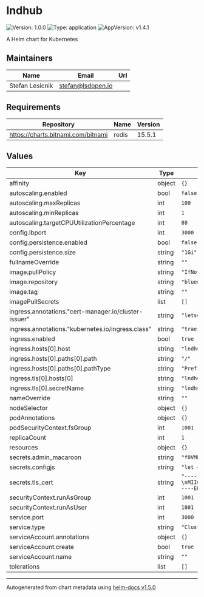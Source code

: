 # lndhub

![Version: 1.0.0](https://img.shields.io/badge/Version-1.0.0-informational?style=flat-square) ![Type: application](https://img.shields.io/badge/Type-application-informational?style=flat-square) ![AppVersion: v1.4.1](https://img.shields.io/badge/AppVersion-v1.4.1-informational?style=flat-square)

A Helm chart for Kubernetes

## Maintainers

| Name | Email | Url |
| ---- | ------ | --- |
| Stefan Lesicnik | stefan@lsdopen.io |  |

## Requirements

| Repository | Name | Version |
|------------|------|---------|
| https://charts.bitnami.com/bitnami | redis | 15.5.1 |

## Values

| Key | Type | Default | Description |
|-----|------|---------|-------------|
| affinity | object | `{}` |  |
| autoscaling.enabled | bool | `false` |  |
| autoscaling.maxReplicas | int | `100` |  |
| autoscaling.minReplicas | int | `1` |  |
| autoscaling.targetCPUUtilizationPercentage | int | `80` |  |
| config.lbport | int | `3000` |  |
| config.persistence.enabled | bool | `false` |  |
| config.persistence.size | string | `"1Gi"` |  |
| fullnameOverride | string | `""` |  |
| image.pullPolicy | string | `"IfNotPresent"` |  |
| image.repository | string | `"bluewalletorganization/lndhub"` |  |
| image.tag | string | `""` |  |
| imagePullSecrets | list | `[]` |  |
| ingress.annotations."cert-manager.io/cluster-issuer" | string | `"letsencrypt-production"` |  |
| ingress.annotations."kubernetes.io/ingress.class" | string | `"traefik-cert-manager"` |  |
| ingress.enabled | bool | `true` |  |
| ingress.hosts[0].host | string | `"lndhub.domain"` |  |
| ingress.hosts[0].paths[0].path | string | `"/"` |  |
| ingress.hosts[0].paths[0].pathType | string | `"Prefix"` |  |
| ingress.tls[0].hosts[0] | string | `"lndhub.domain"` |  |
| ingress.tls[0].secretName | string | `"lndhub-tls"` |  |
| nameOverride | string | `""` |  |
| nodeSelector | object | `{}` |  |
| podAnnotations | object | `{}` |  |
| podSecurityContext.fsGroup | int | `1001` |  |
| replicaCount | int | `1` |  |
| resources | object | `{}` |  |
| secrets.admin_macaroon | string | `"f0VMRgIBAQAAAAAAAAAAAAMAPgABAAAAILkAAAAAAABAAAAAAAAAADAvAgAAAAAAAAAAAEAAOAANAEAAHwAeAAYAAAAEAAAAQAAAAAAAAABAAAAAAAAAAEAAAAAAAAAA2AIAAAAAAADYAgAAAAAAAAgAAAAAAAAAAwAAAAQAAAAYAwAAAAAAABgDAAAAAAAAGAMAAAAAAAAcAAAAAAAAABwAAAAAAAAAAQAA\n"` |  |
| secrets.configjs | string | `"let config = {\n  enableUpdateDescribeGraph: false,\n  postRateLimit: 100,\n  rateLimit: 200,\n  forwardReserveFee: 0.01, // default 0.01\n  intraHubFee: 0.003, // default 0.003\n  bitcoind: {\n    rpc: 'http://login:password@1.1.1.1:8332/wallet/wallet.dat',\n  },\n  redis: {\n    port: 12914,\n    host: '1.1.1.1',\n    family: 4,\n    password: 'password',\n    db: 0,\n  },\n  lnd: {\n    url: '1.1.1.1:10009',\n    password: '',\n  },\n};\n\nif (process.env.CONFIG) {\n  console.log('using config from env');\n  config = JSON.parse(process.env.CONFIG);\n}\n"` |  |
| secrets.tls_cert | string | `"-----BEGIN CERTIFICATE-----\nMIIGtzCCBJ+gAwIBAgITMQC9BpthS0lQh6bAGQACAL0GmzANBgkqhkiG9w0BAQ0F\nADBRMRQwEgYKCZImiZPyLGQBGRYEY29ycDEXMBUGCgmSJomT8ixkARkWB3ZvZGFj\nb20xIDAeBgNVBAMTF3ZvZGFjb20tWkFNRFYwMTAyLVN1YkNBMB4XDTE5MTAyNjA1\nMzkyMFoXDTIxMTAyNTA1MzkyMFowgYIxCzAJBgNVBAYTAlpBMRYwFAYDVQQHEw1U\nZWNobm8gQ2VudHJlMR4wHAYDVQQKExVWb2RhY29tIEdyb3VwIExpbWl0ZWQxFjAU\nBgNVBAsTDUVudGVycHJpc2UgSVQxIzAhBgNVBAMMGioudGVzdC50Yy5vY3Audm9k\nYWNvbS5jb3JwMIIBIjANBgkqhkiG9w0BAQEFAAOCAQ8AMIIBCgKCAQEA05gK0S8l\nFgpUHv8l3ZEei3q5p5f3NWmkPcLE/1LGKP1+z1PXUW+GPDRdoCeQ4QJRtPU6y+vb\nGPQ7LZ8tvkeUOhk1eijVPQoEjJICkz/2OwMdURh5y5oEdo8t9JRHZpm8AhY+sNPT\ns++HO6flk5gV7yNAtHg8SRr6I5n73t9APYR7cSL5/hBIcH0XAcQiQOP/lPpVVuCn\nL4GCFV57zQ9XxylRDNkHF1eEQcyPygHNxV7RFDm5QguqfWoOniQFGJ9a5xjUl76F\nEoXXZvfqeYd3fh7oWdPprAXi7kr6AoPL1oNTmnct/DmXvozmJ6HQohAIOoKZS5TC\n7WgfgrNeTaumLQIDAQABo4ICVDCCAlAwJQYDVR0RBB4wHIIaKi50ZXN0LnRjLm9j\ncC52b2RhY29tLmNvcnAwHQYDVR0OBBYEFCzHNjPoi71JeT5xf7Bx+6Jm2EL4MB8G\nA1UdIwQYMBaAFJKA55EGPCoDKeGqPhvGiFRgznflMIHWBgNVHR8Egc4wgcswgcig\ngcWggcKGgb9sZGFwOi8vL0NOPXZvZGFjb20tWkFNRFYwMTAyLVN1YkNBLENOPXph\nbWR2MDEwMixDTj1DRFAsQ049UHVibGljJTIwS2V5JTIwU2VydmljZXMsQ049U2Vy\ndmljZXMsQ049Q29uZmlndXJhdGlvbixEQz1hZnJvb3QsREM9bmV0P2NlcnRpZmlj\nYXRlUmV2b2NhdGlvbkxpc3Q/YmFzZT9vYmplY3RDbGFzcz1jUkxEaXN0cmlidXRp\nb25Qb2ludDCByAYIKwYBBQUHAQEEgbswgbgwgbUGCCsGAQUFBzAChoGobGRhcDov\nLy9DTj12b2RhY29tLVpBTURWMDEwMi1TdWJDQSxDTj1BSUEsQ049UHVibGljJTIw\nS2V5JTIwU2VydmljZXMsQ049U2VydmljZXMsQ049Q29uZmlndXJhdGlvbixEQz1h\nZnJvb3QsREM9bmV0P2NBQ2VydGlmaWNhdGU/YmFzZT9vYmplY3RDbGFzcz1jZXJ0\naWZpY2F0aW9uQXV0aG9yaXR5MCEGCSsGAQQBgjcUAgQUHhIAVwBlAGIAUwBlAHIA\ndgBlAHIwCwYDVR0PBAQDAgWgMBMGA1UdJQQMMAoGCCsGAQUFBwMBMA0GCSqGSIb3\nDQEBDQUAA4ICAQCkvl22uohQDe5ek1oWP/uDD6Dr7fvTkwJJLxH7Odqi5g6YOARY\nhTeXEwQrj3ymsbsYvnvFCT5rRkxrYD2kkPBGVRyO2120QgQtANiwvTWXOMnTO+zt\nMV4HWhX/nfEH5ek5ekuPCYYnQViLHe2KBWdIpdPWm5dageO1ydj4pMc94oRIYOuT\n9yjO+pyx1ePq4sLfdK4BAI0zvjXtYYTS0gLP14lZcx8cxbaZHPGPsCHJQRZYkEzn\npB6hcuXMQGtMwsfa0h+bXSu7iJ3ic41CLH1dKPL7fv6sORv+KYxhjXi4Nil2EgWY\nYQGZWhlhNkwtoAKFixtAUzJQeseOc7Ku2gtSw/HVcVAi9yq6M6iDdyCx7mOnMY/1\nD71iOkEAfH1dkeYbkzVZqx+snaFtMhN2GA/AANi0V7wnb0LXxHLfpgGXcoFwpXv6\nh/Vld5vrrn1Zj4Q7zC/5uQb1y3ZmtEXECiXSTJJ2b/wr015lkPLLlN5UE20sh/Dg\nDF2U+KFdoT5fuWP4sPE4QFqF6q9Yw8GgPv8mcEwPWFiwcL+YmGZk9Tm3lfkazTLu\nqg0rMjkyF6QQYcmD4OiseoRt7G/48v+DcMcqkXnK6yNmrQ5fQ5CfnVD6wGpVDvXQ\ncEGXY7wT1qgQKK9AZjBbbDni0TSLSKTZ7denvLLzO07f3Zzz3OlD3Ph4MA==\n-----END CERTIFICATE-----\n"` |  |
| securityContext.runAsGroup | int | `1001` |  |
| securityContext.runAsUser | int | `1001` |  |
| service.port | int | `3000` |  |
| service.type | string | `"ClusterIP"` |  |
| serviceAccount.annotations | object | `{}` |  |
| serviceAccount.create | bool | `true` |  |
| serviceAccount.name | string | `""` |  |
| tolerations | list | `[]` |  |

----------------------------------------------
Autogenerated from chart metadata using [helm-docs v1.5.0](https://github.com/norwoodj/helm-docs/releases/v1.5.0)
